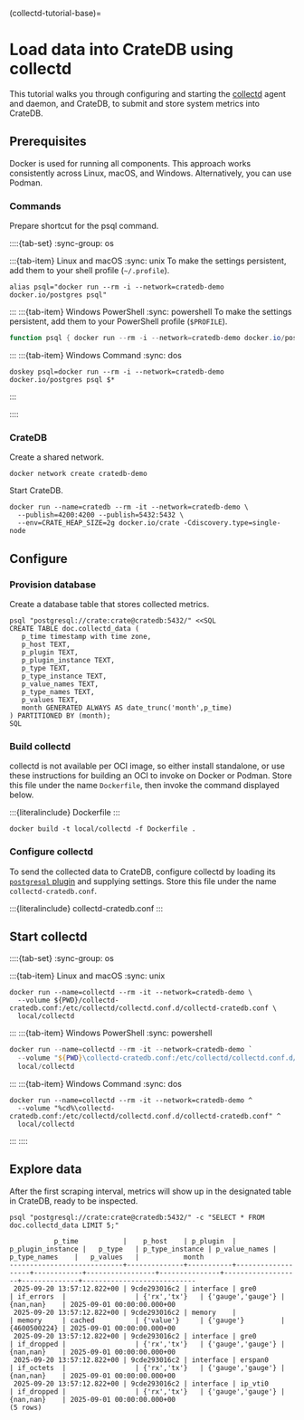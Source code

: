 (collectd-tutorial-base)=
# Load data into CrateDB using collectd

This tutorial walks you through configuring and starting the [collectd]
agent and daemon, and CrateDB, to submit and store system metrics into
CrateDB.

## Prerequisites

Docker is used for running all components. This approach works consistently
across Linux, macOS, and Windows. Alternatively, you can use Podman.

### Commands

Prepare shortcut for the psql command.

::::{tab-set}
:sync-group: os

:::{tab-item} Linux and macOS
:sync: unix
To make the settings persistent, add them to your shell profile (`~/.profile`).
```shell
alias psql="docker run --rm -i --network=cratedb-demo docker.io/postgres psql"
```
:::
:::{tab-item} Windows PowerShell
:sync: powershell
To make the settings persistent, add them to your PowerShell profile (`$PROFILE`).
```powershell
function psql { docker run --rm -i --network=cratedb-demo docker.io/postgres psql @args }
```
:::
:::{tab-item} Windows Command
:sync: dos
```shell
doskey psql=docker run --rm -i --network=cratedb-demo docker.io/postgres psql $*
```
:::

::::

### CrateDB

Create a shared network.
```shell
docker network create cratedb-demo
```

Start CrateDB.
```shell
docker run --name=cratedb --rm -it --network=cratedb-demo \
  --publish=4200:4200 --publish=5432:5432 \
  --env=CRATE_HEAP_SIZE=2g docker.io/crate -Cdiscovery.type=single-node
```

## Configure

### Provision database

Create a database table that stores collected metrics.
```shell
psql "postgresql://crate:crate@cratedb:5432/" <<SQL
CREATE TABLE doc.collectd_data (
   p_time timestamp with time zone,
   p_host TEXT,
   p_plugin TEXT,
   p_plugin_instance TEXT,
   p_type TEXT,
   p_type_instance TEXT,
   p_value_names TEXT,
   p_type_names TEXT,
   p_values TEXT,
   month GENERATED ALWAYS AS date_trunc('month',p_time)
) PARTITIONED BY (month);
SQL
```

### Build collectd

collectd is not available per OCI image, so either install standalone,
or use these instructions for building an OCI to invoke on Docker or Podman.
Store this file under the name `Dockerfile`, then invoke the command
displayed below.

:::{literalinclude} Dockerfile
:::
```shell
docker build -t local/collectd -f Dockerfile .
```

### Configure collectd

To send the collected data to CrateDB, configure collectd by loading its
[`postgresql` plugin] and supplying settings. Store this file under
the name `collectd-cratedb.conf`.

:::{literalinclude} collectd-cratedb.conf
:::

## Start collectd

::::{tab-set}
:sync-group: os

:::{tab-item} Linux and macOS
:sync: unix
```shell
docker run --name=collectd --rm -it --network=cratedb-demo \
  --volume ${PWD}/collectd-cratedb.conf:/etc/collectd/collectd.conf.d/collectd-cratedb.conf \
  local/collectd
```
:::
:::{tab-item} Windows PowerShell
:sync: powershell
```powershell
docker run --name=collectd --rm -it --network=cratedb-demo `
  --volume "${PWD}\collectd-cratedb.conf:/etc/collectd/collectd.conf.d/collectd-cratedb.conf" `
  local/collectd
```
:::
:::{tab-item} Windows Command
:sync: dos
```shell
docker run --name=collectd --rm -it --network=cratedb-demo ^
  --volume "%cd%\collectd-cratedb.conf:/etc/collectd/collectd.conf.d/collectd-cratedb.conf" ^
  local/collectd
```
:::
::::

## Explore data

After the first scraping interval, metrics will show up in the
designated table in CrateDB, ready to be inspected.
```shell
psql "postgresql://crate:crate@cratedb:5432/" -c "SELECT * FROM doc.collectd_data LIMIT 5;"
```
```psql
           p_time           |    p_host    | p_plugin  | p_plugin_instance |   p_type   | p_type_instance | p_value_names |   p_type_names    |   p_values   |           month
----------------------------+--------------+-----------+-------------------+------------+-----------------+---------------+-------------------+--------------+----------------------------
 2025-09-20 13:57:12.822+00 | 9cde293016c2 | interface | gre0              | if_errors  |                 | {'rx','tx'}   | {'gauge','gauge'} | {nan,nan}    | 2025-09-01 00:00:00.000+00
 2025-09-20 13:57:12.822+00 | 9cde293016c2 | memory    |                   | memory     | cached          | {'value'}     | {'gauge'}         | {4600500224} | 2025-09-01 00:00:00.000+00
 2025-09-20 13:57:12.822+00 | 9cde293016c2 | interface | gre0              | if_dropped |                 | {'rx','tx'}   | {'gauge','gauge'} | {nan,nan}    | 2025-09-01 00:00:00.000+00
 2025-09-20 13:57:12.822+00 | 9cde293016c2 | interface | erspan0           | if_octets  |                 | {'rx','tx'}   | {'gauge','gauge'} | {nan,nan}    | 2025-09-01 00:00:00.000+00
 2025-09-20 13:57:12.822+00 | 9cde293016c2 | interface | ip_vti0           | if_dropped |                 | {'rx','tx'}   | {'gauge','gauge'} | {nan,nan}    | 2025-09-01 00:00:00.000+00
(5 rows)
```


[collectd]: https://collectd.org/
[`postgresql` plugin]: https://collectd.org/documentation/manpages/collectd.conf.html#plugin-postgresql
